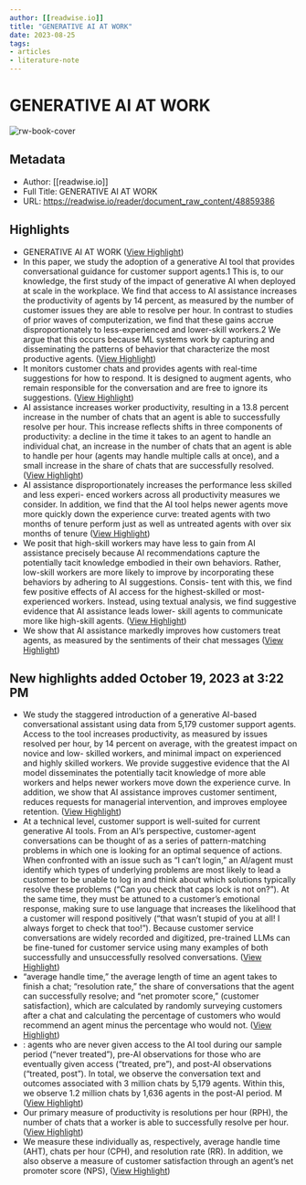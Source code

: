 ```yaml
---
author: [[readwise.io]]
title: "GENERATIVE AI AT WORK"
date: 2023-08-25
tags: 
- articles
- literature-note
---
```

# GENERATIVE AI AT WORK

![rw-book-cover](https://readwise-assets.s3.amazonaws.com/static/images/article3.5c705a01b476.png)

## Metadata
- Author: [[readwise.io]]
- Full Title: GENERATIVE AI AT WORK
- URL: https://readwise.io/reader/document_raw_content/48859386

## Highlights
- GENERATIVE AI AT WORK ([View Highlight](https://read.readwise.io/read/01h14989wnfewfffx5bc35hf65))
- In this paper, we study the adoption of a generative AI tool that provides conversational guidance
  for customer support agents.1 This is, to our knowledge, the first study of the impact of generative
  AI when deployed at scale in the workplace. We find that access to AI assistance increases the
  productivity of agents by 14 percent, as measured by the number of customer issues they are able to
  resolve per hour. In contrast to studies of prior waves of computerization, we find that these gains
  accrue disproportionately to less-experienced and lower-skill workers.2 We argue that this occurs
  because ML systems work by capturing and disseminating the patterns of behavior that characterize
  the most productive agents. ([View Highlight](https://read.readwise.io/read/01h149aq4xqnxt05mrp6ftb9vv))
- It monitors customer chats and provides agents with real-time suggestions for how
  to respond. It is designed to augment agents, who remain responsible for the conversation and are
  free to ignore its suggestions. ([View Highlight](https://read.readwise.io/read/01h149bvwj8364j7799crtdrtv))
- AI assistance increases worker productivity, resulting in a 13.8 percent increase in the
  number of chats that an agent is able to successfully resolve per hour. This increase reflects shifts in
  three components of productivity: a decline in the time it takes to an agent to handle an individual
  chat, an increase in the number of chats that an agent is able to handle per hour (agents may handle
  multiple calls at once), and a small increase in the share of chats that are successfully resolved. ([View Highlight](https://read.readwise.io/read/01h149ce14hyy6dvnk269wq5fx))
- AI assistance disproportionately increases the performance less skilled and less experi-
  enced workers across all productivity measures we consider. In addition, we find that the AI tool
  helps newer agents move more quickly down the experience curve: treated agents with two months
  of tenure perform just as well as untreated agents with over six months of tenure ([View Highlight](https://read.readwise.io/read/01h149csrmwh7c3js7p35kzy0e))
- We posit that
  high-skill workers may have less to gain from AI assistance precisely because AI recommendations
  capture the potentially tacit knowledge embodied in their own behaviors. Rather, low-skill workers
  are more likely to improve by incorporating these behaviors by adhering to AI suggestions. Consis-
  tent with this, we find few positive effects of AI access for the highest-skilled or most-experienced
  workers. Instead, using textual analysis, we find suggestive evidence that AI assistance leads lower-
  skill agents to communicate more like high-skill agents. ([View Highlight](https://read.readwise.io/read/01h149d91z5afkjqcm1w6s5fyn))
- We show that AI assistance markedly improves how customers treat agents, as measured
  by the sentiments of their chat messages ([View Highlight](https://read.readwise.io/read/01h149dk4zshep1zn9f82ey57k))
## New highlights added October 19, 2023 at 3:22 PM
- We study the staggered introduction of a generative AI-based conversational assistant using data from 5,179 customer support agents. Access to the tool increases productivity, as measured by issues resolved per hour, by 14 percent on average, with the greatest impact on novice and low- skilled workers, and minimal impact on experienced and highly skilled workers. We provide suggestive evidence that the AI model disseminates the potentially tacit knowledge of more able workers and helps newer workers move down the experience curve. In addition, we show that AI assistance improves customer sentiment, reduces requests for managerial intervention, and improves employee retention. ([View Highlight](https://read.readwise.io/read/01hd3kew1b2mwwn50svap0vtxv))
- At a technical level, customer support is well-suited for current generative AI tools. From an AI’s perspective, customer-agent conversations can be thought of as a series of pattern-matching problems in which one is looking for an optimal sequence of actions. When confronted with an issue such as “I can’t login,” an AI/agent must identify which types of underlying problems are most likely to lead a customer to be unable to log in and think about which solutions typically resolve these problems (“Can you check that caps lock is not on?”). At the same time, they must be attuned to a customer’s emotional response, making sure to use language that increases the likelihood that a customer will respond positively (“that wasn’t stupid of you at all! I always forget to check that too!”). Because customer service conversations are widely recorded and digitized, pre-trained LLMs can be fine-tuned for customer service using many examples of both successfully and unsuccessfully resolved conversations. ([View Highlight](https://read.readwise.io/read/01hd3kk44kpzsgntqx4h7kjbcz))
- “average handle time,” the average length of time an agent takes to finish a chat; “resolution rate,” the share of conversations that the agent can successfully resolve; and “net promoter score,” (customer satisfaction), which are calculated by randomly surveying customers after a chat and calculating the percentage of customers who would recommend an agent minus the percentage who would not. ([View Highlight](https://read.readwise.io/read/01hd3kkv8wr6vt3xhjm7skwf65))
- : agents who are never given access to the AI tool during our sample period (“never treated”), pre-AI observations for those who are eventually given access (“treated, pre”), and post-AI observations (“treated, post”). In total, we observe the conversation text and outcomes associated with 3 million chats by 5,179 agents. Within this, we observe 1.2 million chats by 1,636 agents in the post-AI period. M ([View Highlight](https://read.readwise.io/read/01hd3knr970hzdbmf7ygst34za))
- Our primary measure of productivity is resolutions per hour (RPH), the number of chats that a worker is able to successfully resolve per hour. ([View Highlight](https://read.readwise.io/read/01hd3kp0hkdj69y5tcmf85exbp))
- We measure these individually as, respectively, average handle time (AHT), chats per hour (CPH), and resolution rate (RR). In addition, we also observe a measure of customer satisfaction through an agent’s net promoter score (NPS), ([View Highlight](https://read.readwise.io/read/01hd3kph47wbrhzkpy20s9kw0z))
